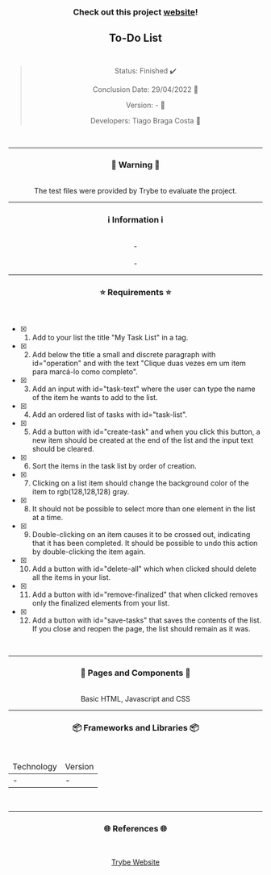 <div align="center">
  <h3>
    Check out this project <a href="https://ztiagok.github.io/trybe-04.todo-list/"> website</a>! 
  <h3>
  <h2>
    To-Do List
    <br><br>
  </h2>

  > Status: Finished ✔️
  >
  > Conclusion Date: 29/04/2022 📆
  >
  > Version: - 🧪
  >
  > Developers: Tiago Braga Costa 👤

  <br>
  <hr>
  <h3>
    🚨 Warning 🚨
  </h3>
  <br>
  <span> The test files were provided by Trybe to evaluate the project. </span>
  <br>
  <hr>
  <h3>
    ℹ️ Information ℹ️
  </h3>
  <br>
  <span> - </span> 
  <br><br>
  <span> - </span>
  <br>
  <hr>
  <h3>
    ⭐ Requirements ⭐
  </h3>
  <div align="left">
  <br>
  
- [X] 1. Add to your list the title "My Task List" in a tag.
- [X] 2. Add below the title a small and discrete paragraph with id="operation" and with the text "Clique duas vezes em um item para marcá-lo como completo".
- [X] 3. Add an input with id="task-text" where the user can type the name of the item he wants to add to the list.
- [X] 4. Add an ordered list of tasks with id="task-list".
- [X] 5. Add a button with id="create-task" and when you click this button, a new item should be created at the end of the list and the input text should be cleared.
- [X] 6. Sort the items in the task list by order of creation.
- [X] 7. Clicking on a list item should change the background color of the item to rgb(128,128,128) gray.
- [X] 8. It should not be possible to select more than one element in the list at a time.
- [X] 9. Double-clicking on an item causes it to be crossed out, indicating that it has been completed. It should be possible to undo this action by double-clicking the item again.
- [X] 10. Add a button with id="delete-all" which when clicked should delete all the items in your list.
- [X] 11. Add a button with id="remove-finalized" that when clicked removes only the finalized elements from your list.
- [X] 12. Add a button with id="save-tasks" that saves the contents of the list. If you close and reopen the page, the list should remain as it was.
  </div>
  <br>
  <hr>
  <h3>
    📄 Pages and Components 📄
  </h3>
  <br>
  <span> Basic HTML, Javascript and CSS </span>
  <br>
  <hr>
  <h3>
    📦 Frameworks and Libraries 📦
  </h3>
  <br>
  <table>
    <thead>
      <td> Technology </td>
      <td> Version </td>
    </thead>
    <tbody>
      <tr>
        <td> - </td>
        <td> - </td>
      </tr>
    </tbody>
  </table>
  <br>
  <hr>
  <h3>
    🌐 References 🌐
  </h3>
    <br>
    <p> <a href="https://www.betrybe.com/"> Trybe Website </a> </p>
</div>


